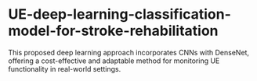 # UE-deep-learning-classification-model-for-stroke-rehabilitation
This proposed deep learning approach incorporates CNNs with DenseNet, offering a cost-effective and adaptable method for monitoring UE functionality in real-world settings. 
